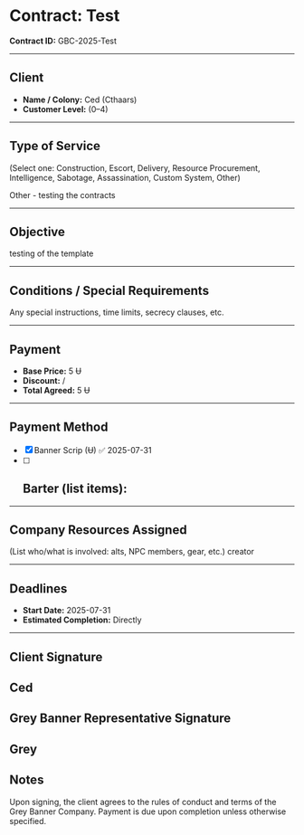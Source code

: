 # Contract: Test


**Contract ID:** GBC-2025-Test

---

## Client
- **Name / Colony:** Ced (Cthaars)
- **Customer Level:** (0–4)

---

## Type of Service
(Select one: Construction, Escort, Delivery, Resource Procurement, Intelligence, Sabotage, Assassination, Custom System, Other)

Other - testing the contracts

---

## Objective
testing of the template

---

## Conditions / Special Requirements
Any special instructions, time limits, secrecy clauses, etc.

---

## Payment
- **Base Price:** 5 Ʉ
- **Discount:** /
- **Total Agreed:** 5 Ʉ

---

## Payment Method
- [x] Banner Scrip (Ʉ) ✅ 2025-07-31
- [ ] Barter (list items):
  - 

---

## Company Resources Assigned
(List who/what is involved: alts, NPC members, gear, etc.)
creator

---

## Deadlines
- **Start Date:** 2025-07-31
- **Estimated Completion:** Directly

---

## Client Signature
Ced
---

## Grey Banner Representative Signature
Grey
---

## Notes
Upon signing, the client agrees to the rules of conduct and terms of the Grey Banner Company.
Payment is due upon completion unless otherwise specified.
